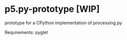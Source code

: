 # p5.py-prototype [WIP]
prototype for a CPython implementation of processing.py

Requirements:
pyglet
